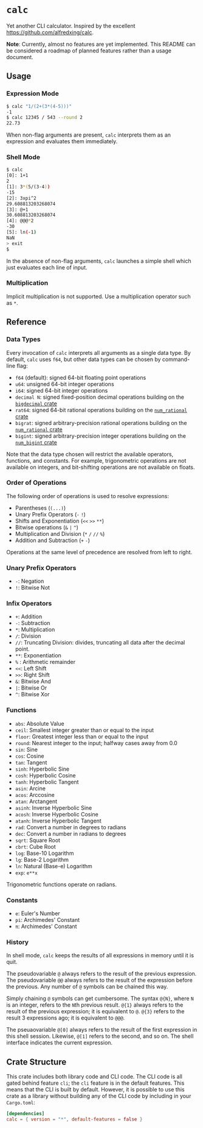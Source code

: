 # `calc`

Yet another CLI calculator. Inspired by the excellent <https://github.com/alfredxing/calc>.

**Note**: Currently, almost no features are yet implemented. This README can be considered a roadmap of planned features
rather than a usage document.

## Usage

### Expression Mode

```sh
$ calc "1/(2+(3*(4-5)))"
-1
$ calc 12345 / 543 --round 2
22.73
```

When non-flag arguments are present, `calc` interprets them as an expression and evaluates them immediately.

### Shell Mode

```sh
$ calc
[0]: 1+1
2
[1]: 3*(5/(3-4))
-15
[2]: 3xpi^2
29.608813203268074
[3]: @+1
30.608813203268074
[4]: @@@*2
-30
[5]: ln(-1)
NaN
> exit
$
```

In the absence of non-flag arguments, `calc` launches a simple shell which just evaluates each line of input.

### Multiplication

Implicit multiplication is not supported. Use a multiplication operator such as `*`.

## Reference

### Data Types

Every invocation of `calc` interprets all arguments as a single data type. By default, `calc` uses `f64`, but other data types
can be chosen by command-line flag:

- `f64` (default): signed 64-bit floating point operations
- `u64`: unsigned 64-bit integer operations
- `i64`: signed 64-bit integer operations
- `decimal N`: signed fixed-position decimal operations building on the [`bigdecimal` crate](https://crates.io/crates/bigdecimal)
- `rat64`: signed 64-bit rational operations building on the [`num_rational` crate](https://crates.io/crates/num_rational)
- `bigrat`: signed arbitrary-precision rational operations building on the [`num_rational` crate](https://crates.io/crates/num_rational)
- `bigint`: signed arbitrary-precision integer operations building on the [`num_bigint` crate](https://crates.io/crates/num_bigint)

Note that the data type chosen will restrict the available operators, functions, and constants. For example, trigonometric operations
are not available on integers, and bit-shifting operations are not available on floats.

### Order of Operations

The following order of operations is used to resolve expressions:

- Parentheses (`(...)`)
- Unary Prefix Operators (`-` `!`)
- Shifts and Exponentiation (`<<` `>>` `**`)
- Bitwise operations (`&` `|` `^`)
- Multiplication and Division (`*` `/` `//` `%`)
- Addition and Subtraction (`+` `-`)

Operations at the same level of precedence are resolved from left to right.

### Unary Prefix Operators

- `-`: Negation
- `!`: Bitwise Not

### Infix Operators

- `+`: Addition
- `-`: Subtraction
- `*`: Multiplication
- `/`: Division
- `//`: Truncating Division: divides, truncating all data after the decimal point.
- `**`: Exponentiation
- `%` : Arithmetic remainder
- `<<`: Left Shift
- `>>`: Right Shift
- `&`: Bitwise And
- `|`: Bitwise Or
- `^`: Bitwise Xor

### Functions

- `abs`: Absolute Value
- `ceil`: Smallest integer greater than or equal to the input
- `floor`: Greatest integer less than or equal to the input
- `round`: Nearest integer to the input; halfway cases away from 0.0
- `sin`: Sine
- `cos`: Cosine
- `tan`: Tangent
- `sinh`: Hyperbolic Sine
- `cosh`: Hyperbolic Cosine
- `tanh`: Hyperbolic Tangent
- `asin`: Arcine
- `acos`: Arccosine
- `atan`: Arctangent
- `asinh`: Inverse Hyperbolic Sine
- `acosh`: Inverse Hyperbolic Cosine
- `atanh`: Inverse Hyperbolic Tangent
- `rad`: Convert a number in degrees to radians
- `dec`: Convert a number in radians to degrees
- `sqrt`: Square Root
- `cbrt`: Cube Root
- `log`: Base-10 Logarithm
- `lg`: Base-2 Logarithm
- `ln`: Natural (Base-e) Logarithm
- `exp`: `e**x`

Trigonometric functions operate on radians.

### Constants

- `e`: Euler's Number
- `pi`: Archimedes' Constant
- `π`: Archimedes' Constant

### History

In shell mode, `calc` keeps the results of all expressions in memory until it is quit.

The pseudovariable `@` always refers to the result of the previous expression.
The pseudovariable `@@` always refers to the result of the expression before the previous.
Any number of `@` symbols can be chained this way.

Simply chaining `@` symbols can get cumbersome. The syntax `@{N}`, where `N` is an integer,
refers to the `N`th previous result. `@{1}` always refers to the result of the previous expression;
it is equivalent to `@`. `@{3}` refers to the result 3 expressions ago; it is equivalent to `@@@`.

The pseuaovariable `@[0]` always refers to the result of the first expression in this shell session.
Likewise, `@[1]` refers to the second, and so on. The shell interface indicates the current expression.

## Crate Structure

This crate includes both library code and CLI code. The CLI code is all gated behind feature `cli`; the
`cli` feature is in the default features. This means that the CLI is built by default. However, it is
possible to use this crate as a library without building any of the CLI code by including in your
`Cargo.toml`:

```toml
[dependencies]
calc = { version = "*", default-features = false }
```

